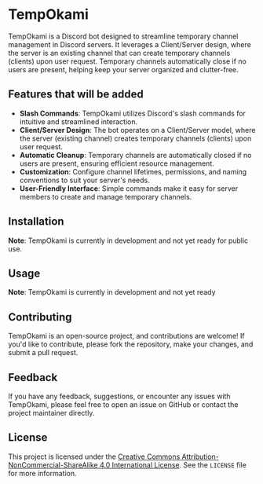 # TempOkami

TempOkami is a Discord bot designed to streamline temporary channel management in Discord servers. It leverages a Client/Server design, where the server is an existing channel that can create temporary channels (clients) upon user request. Temporary channels automatically close if no users are present, helping keep your server organized and clutter-free.

## Features that will be added

- **Slash Commands**: TempOkami utilizes Discord's slash commands for intuitive and streamlined interaction.
- **Client/Server Design**: The bot operates on a Client/Server model, where the server (existing channel) creates temporary channels (clients) upon user request.
- **Automatic Cleanup**: Temporary channels are automatically closed if no users are present, ensuring efficient resource management.
- **Customization**: Configure channel lifetimes, permissions, and naming conventions to suit your server's needs.
- **User-Friendly Interface**: Simple commands make it easy for server members to create and manage temporary channels.

## Installation

**Note**: TempOkami is currently in development and not yet ready for public use.

## Usage

**Note**: TempOkami is currently in development and not yet ready 

## Contributing

TempOkami is an open-source project, and contributions are welcome! If you'd like to contribute, please fork the repository, make your changes, and submit a pull request.

## Feedback

If you have any feedback, suggestions, or encounter any issues with TempOkami, please feel free to open an issue on GitHub or contact the project maintainer directly.

## License

This project is licensed under the [Creative Commons Attribution-NonCommercial-ShareAlike 4.0 International License](http://creativecommons.org/licenses/by-nc-sa/4.0/). See the `LICENSE` file for more information.
